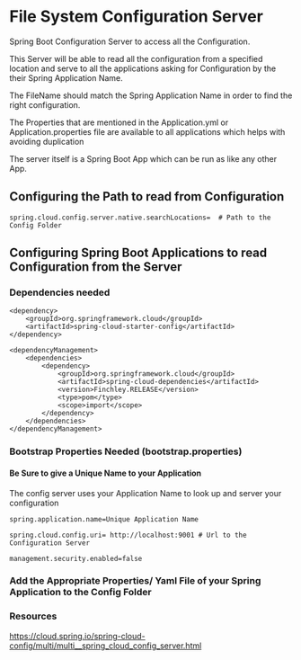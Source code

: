 # File System Configuration Server 
Spring Boot Configuration Server to access all the Configuration.

This Server will be able to read all the configuration from a specified location and serve to all the applications asking for Configuration by the their Spring Application Name. 

The FileName should match the Spring Application Name in order to find the right configuration.

The Properties that are mentioned in the Application.yml or Application.properties file are available to all applications which helps with avoiding duplication 

The server itself is a Spring Boot App which can be run as like any other App.

## Configuring the Path to read from  Configuration 

```
spring.cloud.config.server.native.searchLocations=  # Path to the Config Folder

```

## Configuring  Spring Boot Applications to read Configuration from the Server 

### Dependencies needed

```
<dependency>
	<groupId>org.springframework.cloud</groupId>
	<artifactId>spring-cloud-starter-config</artifactId>
</dependency>

<dependencyManagement>
	<dependencies>
		<dependency>
			<groupId>org.springframework.cloud</groupId>
			<artifactId>spring-cloud-dependencies</artifactId>
			<version>Finchley.RELEASE</version>
			<type>pom</type>
			<scope>import</scope>
		</dependency>
	</dependencies>
</dependencyManagement>

```

### Bootstrap Properties Needed (bootstrap.properties)

#### Be Sure to give a Unique Name to your Application 

The config server uses your Application Name to look up and server your configuration

```
spring.application.name=Unique Application Name
```

```
spring.cloud.config.uri= http://localhost:9001 # Url to the Configuration Server 

management.security.enabled=false

```

### Add the Appropriate Properties/ Yaml File of your Spring Application to the Config Folder

### Resources 

https://cloud.spring.io/spring-cloud-config/multi/multi__spring_cloud_config_server.html
 
